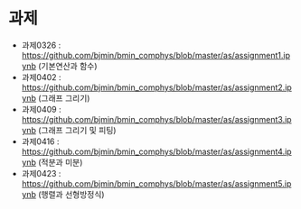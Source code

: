# 과제

* 과제0326 : https://github.com/bjmin/bmin_comphys/blob/master/as/assignment1.ipynb (기본연산과 함수)
* 과제0402 : https://github.com/bjmin/bmin_comphys/blob/master/as/assignment2.ipynb (그래프 그리기)
* 과제0409 : https://github.com/bjmin/bmin_comphys/blob/master/as/assignment3.ipynb (그래프 그리기 및 피팅)
* 과제0416 : https://github.com/bjmin/bmin_comphys/blob/master/as/assignment4.ipynb (적분과 미분)
* 과제0423 : https://github.com/bjmin/bmin_comphys/blob/master/as/assignment5.ipynb (행렬과 선형방정식)

